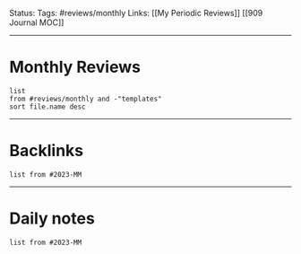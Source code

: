 Status:
Tags: #reviews/monthly 
Links: [[My Periodic Reviews]] [[909 Journal MOC]]
___
# Monthly Reviews
```dataview
list 
from #reviews/monthly and -"templates"
sort file.name desc
```
___
# Backlinks
```dataview
list from #2023-MM 
```
___
# Daily notes
```dataview
list from #2023-MM
```